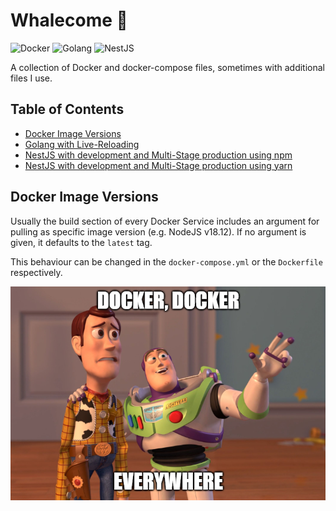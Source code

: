 # Whalecome 🐳

<p>
    <img alt="Docker" src="https://img.shields.io/badge/-Docker-informational?style=for-the-badge&logo=docker&logoColor=white&color=2496ED" />
    <img alt="Golang" src="https://img.shields.io/badge/-Golang-informational?style=for-the-badge&logo=go&logoColor=white&color=00ADD8" />
    <img alt="NestJS" src="https://img.shields.io/badge/-NestJS-informational?style=for-the-badge&logo=nestjs&logoColor=white&color=E0234E" />
</p>

A collection of Docker and docker-compose files, sometimes with additional files I use.

## Table of Contents

* [Docker Image Versions](#docker-image-versions)
* [Golang with Live-Reloading](go/README.md)
* [NestJS with development and Multi-Stage production using npm](nestjs-npm/README.md)
* [NestJS with development and Multi-Stage production using yarn](nestjs-yarn/README.md)

## Docker Image Versions

Usually the build section of every Docker Service includes an argument for pulling
as specific image version (e.g. NodeJS v18.12). If no argument is given, it defaults
to the ``latest`` tag.

This behaviour can be changed in the ``docker-compose.yml`` or the ``Dockerfile``
respectively.



<div align="center">
    <img src=".github/docker_everywhere_meme.png" alt="Docker - Docker Everywhere"/>
</div>
